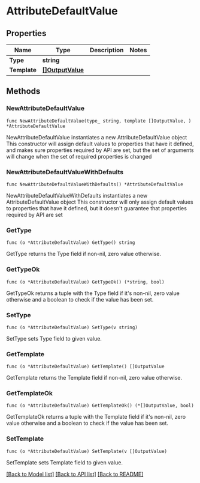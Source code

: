 # AttributeDefaultValue

## Properties

Name | Type | Description | Notes
------------ | ------------- | ------------- | -------------
**Type** | **string** |  | 
**Template** | [**[]OutputValue**](OutputValue.md) |  | 

## Methods

### NewAttributeDefaultValue

`func NewAttributeDefaultValue(type_ string, template []OutputValue, ) *AttributeDefaultValue`

NewAttributeDefaultValue instantiates a new AttributeDefaultValue object
This constructor will assign default values to properties that have it defined,
and makes sure properties required by API are set, but the set of arguments
will change when the set of required properties is changed

### NewAttributeDefaultValueWithDefaults

`func NewAttributeDefaultValueWithDefaults() *AttributeDefaultValue`

NewAttributeDefaultValueWithDefaults instantiates a new AttributeDefaultValue object
This constructor will only assign default values to properties that have it defined,
but it doesn't guarantee that properties required by API are set

### GetType

`func (o *AttributeDefaultValue) GetType() string`

GetType returns the Type field if non-nil, zero value otherwise.

### GetTypeOk

`func (o *AttributeDefaultValue) GetTypeOk() (*string, bool)`

GetTypeOk returns a tuple with the Type field if it's non-nil, zero value otherwise
and a boolean to check if the value has been set.

### SetType

`func (o *AttributeDefaultValue) SetType(v string)`

SetType sets Type field to given value.


### GetTemplate

`func (o *AttributeDefaultValue) GetTemplate() []OutputValue`

GetTemplate returns the Template field if non-nil, zero value otherwise.

### GetTemplateOk

`func (o *AttributeDefaultValue) GetTemplateOk() (*[]OutputValue, bool)`

GetTemplateOk returns a tuple with the Template field if it's non-nil, zero value otherwise
and a boolean to check if the value has been set.

### SetTemplate

`func (o *AttributeDefaultValue) SetTemplate(v []OutputValue)`

SetTemplate sets Template field to given value.



[[Back to Model list]](../README.md#documentation-for-models) [[Back to API list]](../README.md#documentation-for-api-endpoints) [[Back to README]](../README.md)


